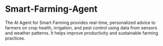 # Smart-Farming-Agent
The AI Agent for Smart Farming provides real-time, personalized advice to farmers on crop health, irrigation, and pest control using data from sensors and weather patterns. It helps improve productivity and sustainable farming practices.
